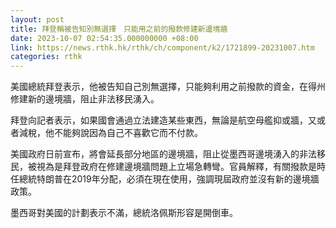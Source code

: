 ```yaml
---
layout: post
title: 拜登稱被告知別無選擇　只能用之前的撥款修建新邊境牆
date: 2023-10-07 02:54:35.000000000 +08:00
link: https://news.rthk.hk/rthk/ch/component/k2/1721899-20231007.htm
categories: rthk
---
```


美國總統拜登表示，他被告知自己別無選擇，只能夠利用之前撥款的資金，在得州修建新的邊境牆，阻止非法移民湧入。

拜登向記者表示，如果國會通過立法建造某些東西，無論是航空母艦抑或牆，又或者減稅，他不能夠說因為自己不喜歡它而不付款。

美國政府日前宣布，將會延長部分地區的邊境牆，阻止從墨西哥邊境湧入的非法移民，被視為是拜登政府在修建邊境牆問題上立場急轉彎。官員解釋，有關撥款是時任總統特朗普在2019年分配，必須在現在使用，強調現屆政府並沒有新的邊境牆政策。

墨西哥對美國的計劃表示不滿，總統洛佩斯形容是開倒車。
